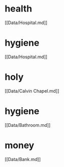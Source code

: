 
# 
# health
[[Data/Hospital.md]]


# hygiene
[[Data/Hospital.md]]


# holy
[[Data/Calvin Chapel.md]]


# hygiene
[[Data/Bathroom.md]]


# money
[[Data/Bank.md]]


